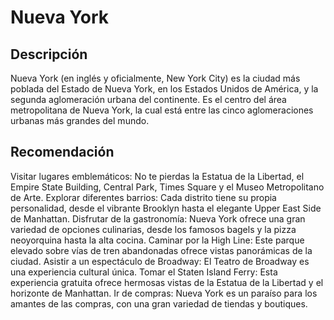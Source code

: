 # Nueva York

## Descripción
Nueva York (en inglés y oficialmente, New York City) es la ciudad más poblada del Estado de Nueva York, en los Estados Unidos de América, y la segunda aglomeración urbana del continente. Es el centro del área metropolitana de Nueva York, la cual está entre las cinco aglomeraciones urbanas más grandes del mundo.

## Recomendación
Visitar lugares emblemáticos:
No te pierdas la Estatua de la Libertad, el Empire State Building, Central Park, Times Square y el Museo Metropolitano de Arte. 
Explorar diferentes barrios:
Cada distrito tiene su propia personalidad, desde el vibrante Brooklyn hasta el elegante Upper East Side de Manhattan. 
Disfrutar de la gastronomía:
Nueva York ofrece una gran variedad de opciones culinarias, desde los famosos bagels y la pizza neoyorquina hasta la alta cocina. 
Caminar por la High Line:
Este parque elevado sobre vías de tren abandonadas ofrece vistas panorámicas de la ciudad. 
Asistir a un espectáculo de Broadway:
El Teatro de Broadway es una experiencia cultural única. 
Tomar el Staten Island Ferry:
Esta experiencia gratuita ofrece hermosas vistas de la Estatua de la Libertad y el horizonte de Manhattan. 
Ir de compras:
Nueva York es un paraíso para los amantes de las compras, con una gran variedad de tiendas y boutiques. 
